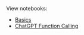 View notebooks:
- [Basics](genai_basics.ipynb)
- [ChatGPT Function Calling](ChatGPT_Function_Calling.ipynb)
